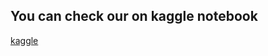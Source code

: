 ## You can check our on kaggle notebook
[kaggle](https://www.kaggle.com/code/astrofic7/4-scratch-linear-regression)